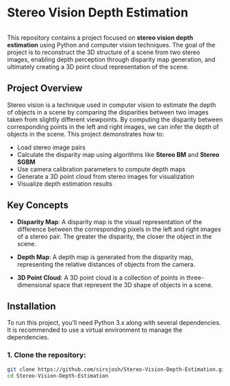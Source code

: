 # Stereo Vision Depth Estimation

<img src='' />

This repository contains a project focused on **stereo vision depth estimation** using Python and computer vision techniques. The goal of the project is to reconstruct the 3D structure of a scene from two stereo images, enabling depth perception through disparity map generation, and ultimately creating a 3D point cloud representation of the scene.

## Project Overview

Stereo vision is a technique used in computer vision to estimate the depth of objects in a scene by comparing the disparities between two images taken from slightly different viewpoints. By computing the disparity between corresponding points in the left and right images, we can infer the depth of objects in the scene. This project demonstrates how to:

- Load stereo image pairs
- Calculate the disparity map using algorithms like **Stereo BM** and **Stereo SGBM**
- Use camera calibration parameters to compute depth maps
- Generate a 3D point cloud from stereo images for visualization
- Visualize depth estimation results

## Key Concepts

- **Disparity Map**: A disparity map is the visual representation of the difference between the corresponding pixels in the left and right images of a stereo pair. The greater the disparity, the closer the object in the scene.
  
- **Depth Map**: A depth map is generated from the disparity map, representing the relative distances of objects from the camera.

- **3D Point Cloud**: A 3D point cloud is a collection of points in three-dimensional space that represent the 3D shape of objects in a scene.

## Installation

To run this project, you’ll need Python 3.x along with several dependencies. It is recommended to use a virtual environment to manage the dependencies.

### 1. Clone the repository:

```bash
git clone https://github.com/sirsjosh/Stereo-Vision-Depth-Estimation.git
cd Stereo-Vision-Depth-Estimation
